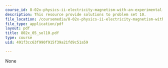 ```yaml
---
course_id: 8-02x-physics-ii-electricity-magnetism-with-an-experimental-focus-spring-2005
description: This resource provide solutions to problem set 10.
file_location: /coursemedia/8-02x-physics-ii-electricity-magnetism-with-an-experimental-focus-spring-2005/491f3cc63f990f915f39a21fd9c51a59_802x_05_sol10.pdf
file_type: application/pdf
layout: pdf
title: 802x_05_sol10.pdf
type: course
uid: 491f3cc63f990f915f39a21fd9c51a59

---
```

None